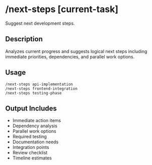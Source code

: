 # /next-steps [current-task]

Suggest next development steps.

## Description
Analyzes current progress and suggests logical next steps including immediate priorities, dependencies, and parallel work options.

## Usage
```
/next-steps api-implementation
/next-steps frontend-integration
/next-steps testing-phase
```

## Output Includes
- Immediate action items
- Dependency analysis
- Parallel work options
- Required testing
- Documentation needs
- Integration points
- Review checklist
- Timeline estimates

